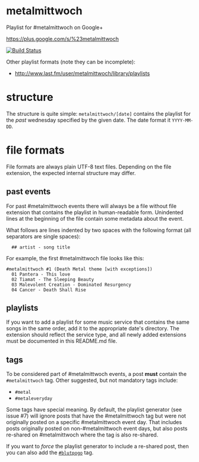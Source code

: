 metalmittwoch
=============

Playlist for #metalmittwoch on Google+

https://plus.google.com/s/%23metalmittwoch

[![Build Status](https://travis-ci.org/jfinkhaeuser/metalmittwoch.svg?branch=master)](https://travis-ci.org/jfinkhaeuser/metalmittwoch)

Other playlist formats (note they can be incomplete):

  * http://www.last.fm/user/metalmittwoch/library/playlists


structure
=========

The structure is quite simple:
`metalmittwoch/[date]` contains the playlist for the *past* wednesday
specified by the given date. The date format it `YYYY-MM-DD`.


file formats
============

File formats are always plain UTF-8 text files. Depending on the file
extension, the expected internal structure may differ.


past events
-----------

For past #metalmittwoch events there will always be a file without file
extension that contains the playlist in human-readable form. Unindented lines
at the beginning of the file contain some metadata about the event.

What follows are lines indented by two spaces with the following format (all
separators are single spaces):
```
  ## artist - song title
```

For example, the first #metalmittwoch file looks like this:

```
#metalmittwoch #1 (Death Metal theme [with exceptions])
  01 Pantera - This love
  02 Tiamat - The Sleeping Beauty
  03 Malevolent Creation - Dominated Resurgency
  04 Cancer - Death Shall Rise
```

playlists
---------

If you want to add a playlist for some music service that contains the same
songs in the same order, add it to the appropriate date's directory. The
extension should reflect the service type, and all newly added extensions must
be documented in this README.md file.


tags
----

To be considered part of #metalmittwoch events, a post **must** contain the
`#metalmittwoch` tag. Other suggested, but not mandatory tags include:

* `#metal`
* `#metaleveryday`

Some tags have special meaning. By default, the playlist generator (see issue #7)
will ignore posts that have the #metalmittwoch tag but were not originally posted
on a specific #metalmittwoch event day. That includes posts originally posted on
non-#metalmittwoch event days, but also posts re-shared on #metalmittwoch where
the tag is also re-shared.

If you want to *force* the playlist generator to include a re-shared post, then
you can also add the [`#blutpogo`](http://www.metalnews.de/cds/Teenage+Death+Explosion+-+The+Fire+Temples.7821.html)
tag.
